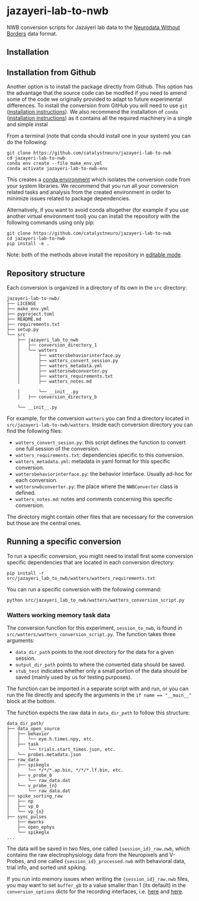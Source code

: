 # jazayeri-lab-to-nwb
NWB conversion scripts for Jazayeri lab data to the [Neurodata Without Borders](https://nwb-overview.readthedocs.io/) data format.


## Installation

## Installation from Github
Another option is to install the package directly from Github. This option has the advantage that the source code can be modifed if you need to amend some of the code we originally provided to adapt to future experimental differences. To install the conversion from GitHub you will need to use `git` ([installation instructions](https://github.com/git-guides/install-git)). We also recommend the installation of `conda` ([installation instructions](https://docs.conda.io/en/latest/miniconda.html)) as it contains all the required machinery in a single and simple instal

From a terminal (note that conda should install one in your system) you can do the following:

```
git clone https://github.com/catalystneuro/jazayeri-lab-to-nwb
cd jazayeri-lab-to-nwb
conda env create --file make_env.yml
conda activate jazayeri-lab-to-nwb-env
```

This creates a [conda environment](https://docs.conda.io/projects/conda/en/latest/user-guide/concepts/environments.html) which isolates the conversion code from your system libraries.  We recommend that you run all your conversion related tasks and analysis from the created environment in order to minimize issues related to package dependencies.

Alternatively, if you want to avoid conda altogether (for example if you use another virtual environment tool) you can install the repository with the following commands using only pip:

```
git clone https://github.com/catalystneuro/jazayeri-lab-to-nwb
cd jazayeri-lab-to-nwb
pip install -e .
```

Note:
both of the methods above install the repository in [editable mode](https://pip.pypa.io/en/stable/cli/pip_install/#editable-installs).

## Repository structure
Each conversion is organized in a directory of its own in the `src` directory:

    jazayeri-lab-to-nwb/
    ├── LICENSE
    ├── make_env.yml
    ├── pyproject.toml
    ├── README.md
    ├── requirements.txt
    ├── setup.py
    └── src
        ├── jazayeri_lab_to_nwb
        │   ├── conversion_directory_1
        │   └── watters
        │       ├── wattersbehaviorinterface.py
        │       ├── watters_convert_session.py
        │       ├── watters_metadata.yml
        │       ├── wattersnwbconverter.py
        │       ├── watters_requirements.txt
        │       ├── watters_notes.md

        │       └── __init__.py
        │   ├── conversion_directory_b

        └── __init__.py

 For example, for the conversion `watters` you can find a directory located in `src/jazayeri-lab-to-nwb/watters`. Inside each conversion directory you can find the following files:

* `watters_convert_sesion.py`: this script defines the function to convert one full session of the conversion.
* `watters_requirements.txt`: dependencies specific to this conversion.
* `watters_metadata.yml`: metadata in yaml format for this specific conversion.
* `wattersbehaviorinterface.py`: the behavior interface. Usually ad-hoc for each conversion.
* `wattersnwbconverter.py`: the place where the `NWBConverter` class is defined.
* `watters_notes.md`: notes and comments concerning this specific conversion.

The directory might contain other files that are necessary for the conversion but those are the central ones.


## Running a specific conversion
To run a specific conversion, you might need to install first some conversion specific dependencies that are located in each conversion directory:
```
pip install -r src/jazayeri_lab_to_nwb/watters/watters_requirements.txt
```

You can run a specific conversion with the following command:
```
python src/jazayeri_lab_to_nwb/watters/watters_conversion_script.py
```

### Watters working memory task data
The conversion function for this experiment, `session_to_nwb`, is found in `src/watters/watters_conversion_script.py`. The function takes three arguments: 
* `data_dir_path` points to the root directory for the data for a given session.
* `output_dir_path` points to where the converted data should be saved.
* `stub_test` indicates whether only a small portion of the data should be saved (mainly used by us for testing purposes).

The function can be imported in a separate script with and run, or you can run the file directly and specify the arguments in the `if name == "__main__"` block at the bottom.

The function expects the raw data in `data_dir_path` to follow this structure:

    data_dir_path/
    ├── data_open_source
    │   ├── behavior
    │   │   └── eye.h.times.npy, etc.
    │   ├── task
    │       └── trials.start_times.json, etc.
    │   └── probes.metadata.json
    ├── raw_data
    │   ├── spikeglx
    │       └── */*/*.ap.bin, */*/*.lf.bin, etc.
    │   ├── v_probe_0
    │       └── raw_data.dat
    │   └── v_probe_{n}
    │       └── raw_data.dat
    ├── spike_sorting_raw
    │   ├── np
    │   ├── vp_0
    │   └── vp_{n}
    ├── sync_pulses
        ├── mworks
        ├── open_ephys
        └── spikeglx
    ...

The data will be saved in two files, one called `{session_id}_raw.nwb`, which contains the raw electrophysiology data from the Neuropixels and V-Probes, and one called `{session_id}_processed.nwb` with behavioral data, trial info, and sorted unit spiking.

If you run into memory issues when writing the `{session_id}_raw.nwb` files, you may want to set `buffer_gb` to a value smaller than 1 (its default) in the `conversion_options` dicts for the recording interfaces, i.e. [here](https://github.com/catalystneuro/jazayeri-lab-to-nwb/blob/vprobe_dev/src/jazayeri_lab_to_nwb/watters/watters_convert_session.py#L49) and [here](https://github.com/catalystneuro/jazayeri-lab-to-nwb/blob/vprobe_dev/src/jazayeri_lab_to_nwb/watters/watters_convert_session.py#L71).
